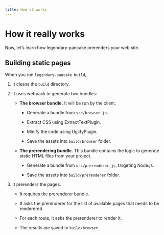 ```yaml
---
title: How it works
---
```


# How it really works

Now, let’s learn how legendary-pancake prerenders your web site.


## Building static pages

When you run `legendary-pancake build`,

1. It cleans the `build` directory.

2. It uses webpack to generate two bundles:

    - __The browser bundle.__ It will be run by the client.

        - Generate a bundle from `src/browser.js`.

        - Extract CSS using ExtractTextPlugin.

        - Minify the code using UglifyPlugin.

        - Save the assets into `build/browser` folder.

    - __The prerendering bundle.__ This bundle contains the logic to generate
      static HTML files from your project.

        - Generate a bundle from `src/prerenderer.js`, targeting Node.js.

        - Save the assets into `build/prerenderer` folder.

3. It prerenders the pages.

    - It requires the prerenderer bundle.

    - It asks the prerenderer for the list of available pages that needs to
      be renderered.

    - For each route, it asks the prerenderer to render it.

    - The results are saved to `build/browser`.
